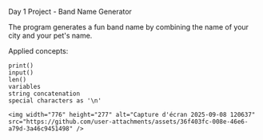Day 1 Project - Band Name Generator

The program generates a fun band name by combining the name of your city and your pet's name.

Applied concepts:

    print()
    input()
    len()
    variables
    string concatenation
    special characters as '\n'

    <img width="776" height="277" alt="Capture d'écran 2025-09-08 120637" src="https://github.com/user-attachments/assets/36f403fc-008e-46e6-a79d-3a46c9451498" />


    

